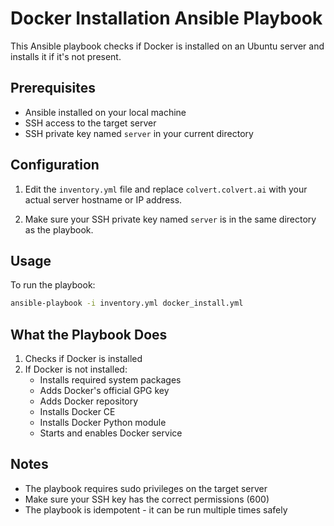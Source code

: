 # Docker Installation Ansible Playbook

This Ansible playbook checks if Docker is installed on an Ubuntu server and installs it if it's not present.

## Prerequisites

- Ansible installed on your local machine
- SSH access to the target server
- SSH private key named `server` in your current directory

## Configuration

1. Edit the `inventory.yml` file and replace `colvert.colvert.ai` with your actual server hostname or IP address.

2. Make sure your SSH private key named `server` is in the same directory as the playbook.

## Usage

To run the playbook:

```bash
ansible-playbook -i inventory.yml docker_install.yml
```

## What the Playbook Does

1. Checks if Docker is installed
2. If Docker is not installed:
   - Installs required system packages
   - Adds Docker's official GPG key
   - Adds Docker repository
   - Installs Docker CE
   - Installs Docker Python module
   - Starts and enables Docker service

## Notes

- The playbook requires sudo privileges on the target server
- Make sure your SSH key has the correct permissions (600)
- The playbook is idempotent - it can be run multiple times safely 